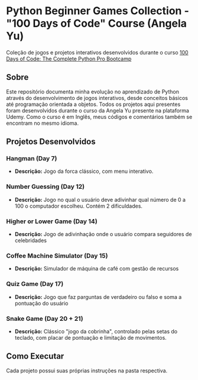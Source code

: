# Python Beginner Games Collection - "100 Days of Code" Course (Angela Yu)

Coleção de jogos e projetos interativos desenvolvidos durante o curso [100 Days of Code: The Complete Python Pro Bootcamp](https://www.udemy.com/course/100-days-of-code/?srsltid=AfmBOor9MN3qCpzSHSlwpW-iGIEaZoRj4bMQ1rHAaDoqW5OMJrucjWH5)

## Sobre
Este repositório documenta minha evolução no aprendizado de Python através do desenvolvimento de jogos interativos, desde conceitos básicos até programação orientada a objetos.
Todos os projetos aqui presentes foram desenvolvidos durante o curso da Angela Yu presente na plataforma Udemy.
Como o curso é em Inglês, meus códigos e comentários também se encontram no mesmo idioma.

## Projetos Desenvolvidos

### Hangman (Day 7)
- **Descrição:** Jogo da forca clássico, com menu interativo.

### Number Guessing (Day 12)
- **Descrição:** Jogo no qual o usuário deve adivinhar qual número de 0 a 100 o computador escolheu. Contém 2 dificuldades. 

### Higher or Lower Game (Day 14)
- **Descrição:** Jogo de adivinhação onde o usuário compara seguidores de celebridades

### Coffee Machine Simulator (Day 15)
- **Descrição:** Simulador de máquina de café com gestão de recursos

### Quiz Game (Day 17)
- **Descrição:** Jogo que faz parguntas de verdadeiro ou falso e soma a pontuação do usuário

### Snake Game (Day 20 + 21)
- **Descrição:** Clássico "jogo da cobrinha", controlado pelas setas do teclado, com placar de pontuação e limitação de movimentos.

## Como Executar
Cada projeto possui suas próprias instruções na pasta respectiva.


